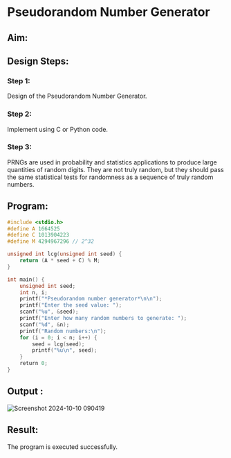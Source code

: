 # Pseudorandom Number Generator
## Aim:
## Design Steps:
### Step 1:
Design of the Pseudorandom Number Generator.
### Step 2:
Implement using C or Python code.
### Step 3:
PRNGs are used in probability and statistics applications to produce large quantities of random digits. They are not truly random, but they should pass the same statistical tests for randomness as a sequence of truly random numbers.
## Program:
```c
#include <stdio.h>
#define A 1664525
#define C 1013904223
#define M 4294967296 // 2^32

unsigned int lcg(unsigned int seed) {
    return (A * seed + C) % M;
}

int main() {
    unsigned int seed;
    int n, i;
    printf("*Pseudorandom number generator*\n\n");
    printf("Enter the seed value: ");
    scanf("%u", &seed);
    printf("Enter how many random numbers to generate: ");
    scanf("%d", &n);
    printf("Random numbers:\n");
    for (i = 0; i < n; i++) {
        seed = lcg(seed);
        printf("%u\n", seed);
    }
    return 0;
}
```
## Output :
![Screenshot 2024-10-10 090419](https://github.com/user-attachments/assets/5e44a2cd-f0c3-444a-910f-0bd42e5bc20f)

## Result:
The program is executed successfully.
